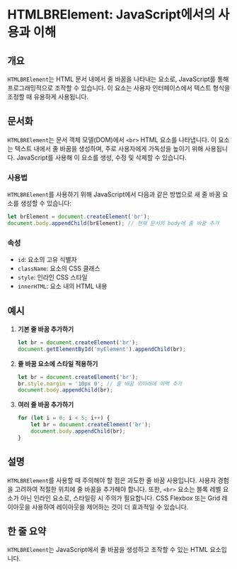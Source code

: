 <!--
Meta Description: # HTMLBRElement: JavaScript에서의 사용과 이해 ## 개요 `HTMLBRElement`는 HTML 문서 내에서 줄 바꿈을 나타내는 요소로, JavaScript를 통해 프로그래밍적으로 조작할 수 있습니다. 이 요소는 사용자 인터페이스에서 텍스트 형식을...
Meta Keywords: document, htmlbrelement, let, html, 바꿈을
-->

# HTMLBRElement: JavaScript에서의 사용과 이해

## 개요
`HTMLBRElement`는 HTML 문서 내에서 줄 바꿈을 나타내는 요소로, JavaScript를 통해 프로그래밍적으로 조작할 수 있습니다. 이 요소는 사용자 인터페이스에서 텍스트 형식을 조정할 때 유용하게 사용됩니다.

## 문서화
`HTMLBRElement`는 문서 객체 모델(DOM)에서 `<br>` HTML 요소를 나타냅니다. 이 요소는 텍스트 내에서 줄 바꿈을 생성하며, 주로 사용자에게 가독성을 높이기 위해 사용됩니다. JavaScript를 사용해 이 요소를 생성, 수정 및 삭제할 수 있습니다.

### 사용법
`HTMLBRElement`를 사용하기 위해 JavaScript에서 다음과 같은 방법으로 새 줄 바꿈 요소를 생성할 수 있습니다:

```javascript
let brElement = document.createElement('br');
document.body.appendChild(brElement); // 현재 문서의 body에 줄 바꿈 추가
```

### 속성
- `id`: 요소의 고유 식별자
- `className`: 요소의 CSS 클래스
- `style`: 인라인 CSS 스타일
- `innerHTML`: 요소 내의 HTML 내용

## 예시
1. **기본 줄 바꿈 추가하기**
   ```javascript
   let br = document.createElement('br');
   document.getElementById('myElement').appendChild(br);
   ```

2. **줄 바꿈 요소에 스타일 적용하기**
   ```javascript
   let br = document.createElement('br');
   br.style.margin = '10px 0'; // 줄 바꿈 위아래에 여백 추가
   document.body.appendChild(br);
   ```

3. **여러 줄 바꿈 추가하기**
   ```javascript
   for (let i = 0; i < 5; i++) {
       let br = document.createElement('br');
       document.body.appendChild(br);
   }
   ```

## 설명
`HTMLBRElement`를 사용할 때 주의해야 할 점은 과도한 줄 바꿈 사용입니다. 사용자 경험을 고려하여 적절한 위치에 줄 바꿈을 추가해야 합니다. 또한, `<br>` 요소는 블록 레벨 요소가 아닌 인라인 요소로, 스타일링 시 주의가 필요합니다. CSS Flexbox 또는 Grid 레이아웃을 사용하여 레이아웃을 제어하는 것이 더 효과적일 수 있습니다.

## 한 줄 요약
`HTMLBRElement`는 JavaScript에서 줄 바꿈을 생성하고 조작할 수 있는 HTML 요소입니다.